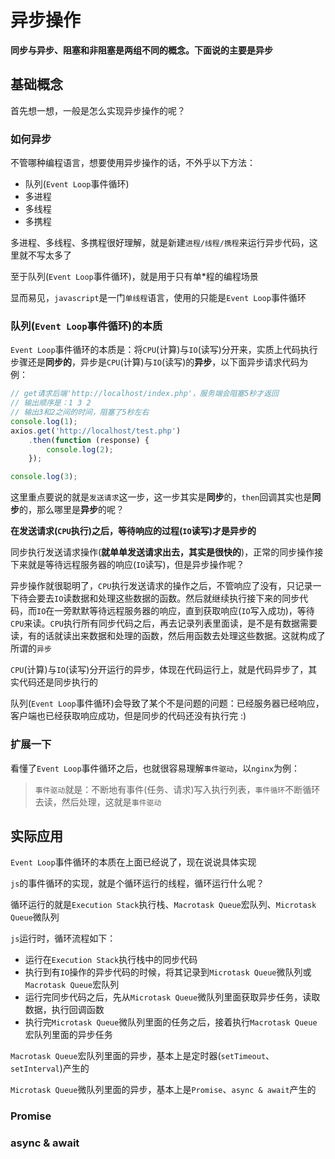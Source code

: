 # 异步操作

**同步与异步、阻塞和非阻塞是两组不同的概念。下面说的主要是异步**

## 基础概念

首先想一想，一般是怎么实现异步操作的呢？


### 如何异步

不管哪种编程语言，想要使用异步操作的话，不外乎以下方法：

* 队列(`Event Loop`事件循环)
* 多进程
* 多线程
* 多携程

多进程、多线程、多携程很好理解，就是新建`进程/线程/携程`来运行异步代码，这里就不写太多了

至于队列(`Event Loop`事件循环)，就是用于只有单*程的编程场景

显而易见，`javascript`是一门`单线程`语言，使用的只能是`Event Loop`事件循环


### 队列(`Event Loop`事件循环)的本质

`Event Loop`事件循环的本质是：将`CPU`(计算)与`IO`(读写)分开来，实质上代码执行步骤还是**同步的**，异步是`CPU`(计算)与`IO`(读写)的**异步**，以下面异步请求代码为例：

```js
// get请求后端'http://localhost/index.php'，服务端会阻塞5秒才返回
// 输出顺序是：1 3 2
// 输出3和2之间的时间，阻塞了5秒左右
console.log(1);
axios.get('http://localhost/test.php')
    .then(function (response) {
        console.log(2);
    });

console.log(3);
```

这里重点要说的就是`发送请求`这一步，这一步其实是**同步**的，`then`回调其实也是**同步**的，那么哪里是**异步**的呢？

**在发送请求(`CPU`执行)之后，等待响应的过程(`IO`读写)才是异步的**

同步执行发送请求操作(**就单单发送请求出去，其实是很快的**)，正常的同步操作接下来就是等待远程服务器的响应(`IO`读写)，但是异步操作呢？

异步操作就很聪明了，`CPU`执行发送请求的操作之后，不管响应了没有，只记录一下待会要去`IO`读数据和处理这些数据的函数。然后就继续执行接下来的同步代码，而`IO`在一旁默默等待远程服务器的响应，直到获取响应(`IO`写入成功)，等待`CPU`来读。`CPU`执行所有同步代码之后，再去记录列表里面读，是不是有数据需要读，有的话就读出来数据和处理的函数，然后用函数去处理这些数据。这就构成了所谓的`异步`

`CPU`(计算)与`IO`(读写)分开运行的异步，体现在代码运行上，就是代码异步了，其实代码还是同步执行的

队列(`Event Loop`事件循环)会导致了某个不是问题的问题：已经服务器已经响应，客户端也已经获取响应成功，但是同步的代码还没有执行完 :)

### 扩展一下

看懂了`Event Loop`事件循环之后，也就很容易理解`事件驱动`，以`nginx`为例：
> `事件驱动`就是：不断地有事件(任务、请求)写入执行列表，`事件循环`不断循环去读，然后处理，这就是`事件驱动`

## 实际应用

`Event Loop`事件循环的本质在上面已经说了，现在说说具体实现

`js`的事件循环的实现，就是个循环运行的线程，循环运行什么呢？

循环运行的就是`Execution Stack`执行栈、`Macrotask Queue`宏队列、`Microtask Queue`微队列

`js`运行时，循环流程如下：

* 运行在`Execution Stack`执行栈中的同步代码
* 执行到有`IO`操作的异步代码的时候，将其记录到`Microtask Queue`微队列或`Macrotask Queue`宏队列
* 运行完同步代码之后，先从`Microtask Queue`微队列里面获取异步任务，读取数据，执行回调函数
* 执行完`Microtask Queue`微队列里面的任务之后，接着执行`Macrotask Queue`宏队列里面的异步任务

`Macrotask Queue`宏队列里面的异步，基本上是定时器(`setTimeout`、`setInterval`)产生的

`Microtask Queue`微队列里面的异步，基本上是`Promise`、`async & await`产生的


### Promise



### async & await






